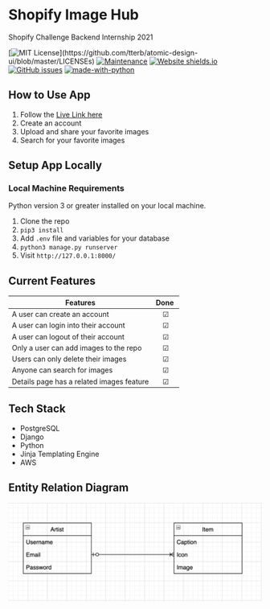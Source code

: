 # Shopify Image Hub 
Shopify Challenge Backend Internship 2021 
<br/>

[![MIT License](https://img.shields.io/apm/l/atomic-design-ui.svg?)](https://github.com/tterb/atomic-design-ui/blob/master/LICENSEs)
[![Maintenance](https://img.shields.io/badge/Maintained%3F-yes-green.svg)](https://github.com/jayceazua/shopify_image_hub/commits/main)
[![Website shields.io](https://img.shields.io/website-up-down-green-red/http/shields.io.svg)](https://shopify-image-hub-2021.herokuapp.com/)
[![GitHub issues](https://img.shields.io/github/issues/Naereen/StrapDown.js.svg)](https://github.com/jayceazua/shopify_image_hub/issues)
[![made-with-python](https://img.shields.io/badge/Made%20with-Python-1f425f.svg)](https://www.python.org/)



## How to Use App
1. Follow the [Live Link here](https://shopify-image-hub-2021.herokuapp.com/)
2. Create an account
3. Upload and share your favorite images
4. Search for your favorite images

## Setup App Locally
### Local Machine Requirements
Python version 3 or greater installed on your local machine. 
1. Clone the repo 
2. `pip3 install`
3. Add `.env` file and variables for your database
4. `python3 manage.py runserver`
5. Visit `http://127.0.0.1:8000/`

## Current Features

| Features                                   | Done ️   |
| ------------------------------------------ | :------:  |
| A user can create an account               |     ☑     |
| A user can login into their account        |     ☑     |
| A user can logout of their account         |     ☑     |
| Only a user can add images to the repo     |     ☑     |
| Users can only delete their images         |     ☑     |
| Anyone can search for images               |     ☑     |
| Details page has a related images feature  |     ☑     |


## Tech Stack
- PostgreSQL
- Django
- Python
- Jinja Templating Engine
- AWS

## Entity Relation Diagram
![Entity Relation Diagram](erd.png)

